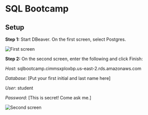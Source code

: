 # SQL Bootcamp

## Setup

**Step 1:** Start DBeaver. On the first screen, select Postgres.

![First screen](https://user-images.githubusercontent.com/5863947/58212727-d07c9700-7cbd-11e9-88e9-02f6e9178271.png)

**Step 2:** On the second screen, enter the following and click Finish:

*Host*: sqlbootcamp.cimmsxploxbp.us-east-2.rds.amazonaws.com

*Database*: [Put your first initial and last name here]

*User*: student

*Password*: [This is secret! Come ask me.]

![Second screen](https://user-images.githubusercontent.com/5863947/58212730-d2465a80-7cbd-11e9-8c29-6bb925ff320b.png)
